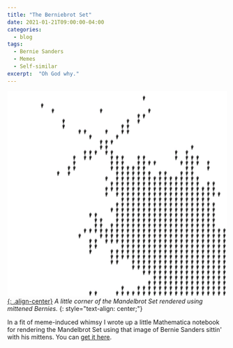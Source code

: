 ```yaml
---
title: "The Berniebrot Set"
date: 2021-01-21T09:00:00-04:00
categories:
  - blog
tags:
  - Bernie Sanders
  - Memes
  - Self-similar
excerpt:  "Oh God why."
---
```


[![image-center](/assets/images/ugh.jpeg){: .align-center}](/assets/images/ugh.jpeg)
*A little corner of the Mandelbrot Set rendered using mittened Bernies.*
{: style="text-align: center;"}

In a fit of meme-induced whimsy I wrote up a little Mathematica notebook for rendering the Mandelbrot Set using that image of Bernie Sanders sittin' with his mittens. You can [get it here][thecode].

[thecode]: https://github.com/mcnees/The-Berniebrot-Set